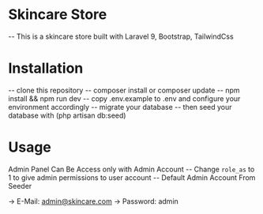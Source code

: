 # Skincare Store

-- This is a skincare store built with Laravel 9, Bootstrap, TailwindCss

# Installation

-- clone this repository
-- composer install or composer update
-- npm install && npm run dev
-- copy .env.example to .env and configure your environment accordingly
-- migrate your database
-- then seed your database with (php artisan db:seed)

# Usage

Admin Panel Can Be Access only with Admin Account
-- Change `role_as` to 1 to give admin permissions to user account
-- Default Admin Account From Seeder

-> E-Mail: admin@skincare.com
-> Password: admin
